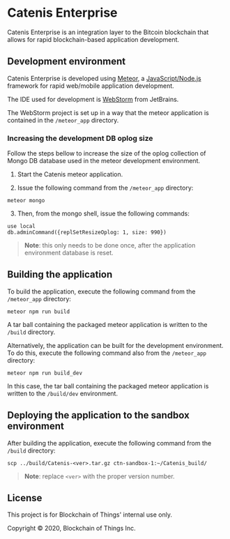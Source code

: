 # Catenis Enterprise

Catenis Enterprise is an integration layer to the Bitcoin blockchain that allows for rapid blockchain-based application
 development.

## Development environment

Catenis Enterprise is developed using [Meteor](https://www.meteor.com), a [JavaScript/Node.js](https://nodejs.org/en/)
 framework for rapid web/mobile application development.

The IDE used for development is [WebStorm](https://www.jetbrains.com/webstorm/) from JetBrains.

The WebStorm project is set up in a way that the meteor application is contained in the `/meteor_app` directory.

### Increasing the development DB oplog size

Follow the steps bellow to increase the size of the oplog collection of Mongo DB database used in the meteor
 development environment.

1. Start the Catenis meteor application.

2. Issue the following command from the `/meteor_app` directory:

```shell
meteor mongo
```

3. Then, from the mongo shell, issue the following commands:

```shell
use local
db.adminCommand({replSetResizeOplog: 1, size: 990})
```

> **Note**: this only needs to be done once, after the application environment database is reset.

## Building the application

To build the application, execute the following command from the `/meteor_app` directory:

```shell
meteor npm run build
```

A tar ball containing the packaged meteor application is written to the `/build` directory.

Alternatively, the application can be built for the development environment. To do this, execute the following command
 also from the `/meteor_app` directory:

```shell
meteor npm run build_dev
```

In this case, the tar ball containing the packaged meteor application is written to the `/build/dev` environment.

## Deploying the application to the sandbox environment

After building the application, execute the following command from the `/build` directory:

```shell
scp ../build/Catenis-<ver>.tar.gz ctn-sandbox-1:~/Catenis_build/
```

> **Note**: replace `<ver>` with the proper version number.

## License

This project is for Blockchain of Things' internal use only.

Copyright © 2020, Blockchain of Things Inc.